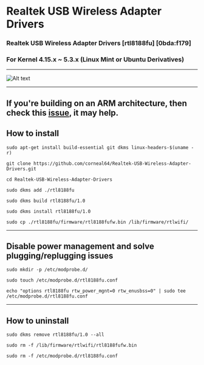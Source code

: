 # Realtek USB Wireless Adapter Drivers

### Realtek USB Wireless Adapter Drivers [rtl8188fu] [0bda:f179]

### For Kernel 4.15.x ~ 5.3.x (Linux Mint or Ubuntu Derivatives)

------------------

![Alt text](/realtek-usb-wireless-adapter.jpg?raw=true "Realtek USB Wireless Adapter")

------------------
If you're building on an ARM architecture, then check this [issue](https://github.com/corneal64/Realtek-USB-Wireless-Adapter-Drivers/issues/5#issue-619671014), it may help.
------------------

## How to install

`sudo apt-get install build-essential git dkms linux-headers-$(uname -r)`

`git clone https://github.com/corneal64/Realtek-USB-Wireless-Adapter-Drivers.git`

`cd Realtek-USB-Wireless-Adapter-Drivers`

`sudo dkms add ./rtl8188fu`

`sudo dkms build rtl8188fu/1.0`

`sudo dkms install rtl8188fu/1.0`

`sudo cp ./rtl8188fu/firmware/rtl8188fufw.bin /lib/firmware/rtlwifi/`

------------------

## Disable power management and solve plugging/replugging issues

`sudo mkdir -p /etc/modprobe.d/`

`sudo touch /etc/modprobe.d/rtl8188fu.conf`

`echo "options rtl8188fu rtw_power_mgnt=0 rtw_enusbss=0" | sudo tee /etc/modprobe.d/rtl8188fu.conf`

------------------

## How to uninstall

`sudo dkms remove rtl8188fu/1.0 --all`

`sudo rm -f /lib/firmware/rtlwifi/rtl8188fufw.bin`

`sudo rm -f /etc/modprobe.d/rtl8188fu.conf`

